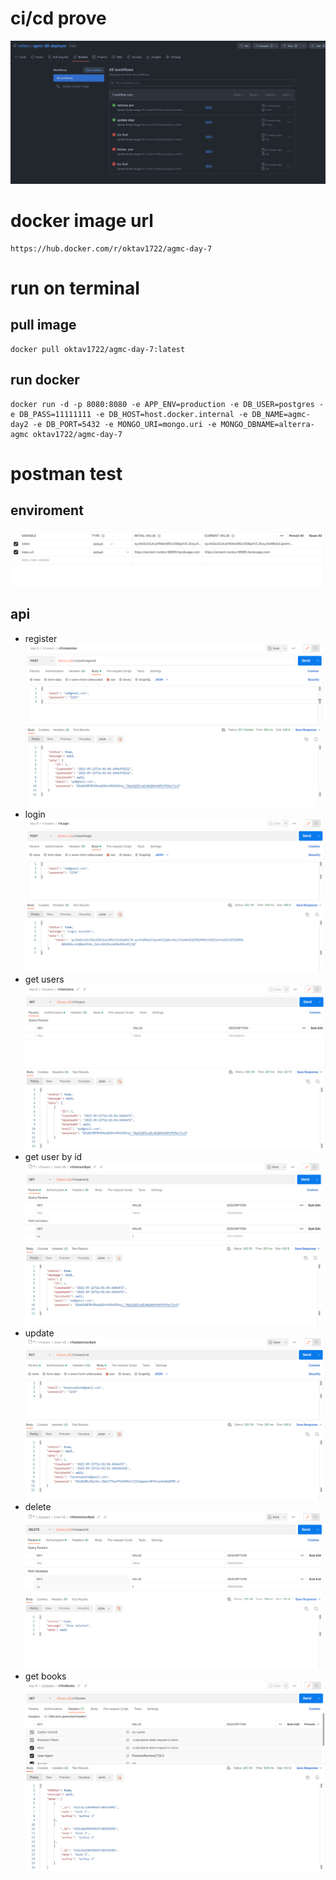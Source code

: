 # ci/cd prove
![](images/cicd.png)

# docker image url
```
https://hub.docker.com/r/oktav1722/agmc-day-7
```

# run on terminal
## pull image
```
docker pull oktav1722/agmc-day-7:latest
```
## run docker
```
docker run -d -p 8080:8080 -e APP_ENV=production -e DB_USER=postgres -e DB_PASS=11111111 -e DB_HOST=host.docker.internal -e DB_NAME=agmc-day2 -e DB_PORT=5432 -e MONGO_URI=mongo.uri -e MONGO_DBNAME=alterra-agmc oktav1722/agmc-day-7
```

# postman test

## enviroment
![](images/freesnippingtool.com_capture_20220922230619.png)

## api
* register
![](images/register.png)
* login
![](images/login.png)
* get users
![](images/get_users.png)
* get user by id
![](images/get_user_by_id.png)
* update
![](images/update_user.png)
* delete
![](images/delete_user.png)
* get books
![](images/get_books.png)



